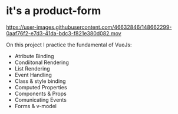 # it's a product-form



https://user-images.githubusercontent.com/46632846/148662299-0aaf76f2-e7d3-41da-bdc3-f821e380d082.mov



On this project I practice the fundamental of VueJs:

- Atribute Binding
- Condiitonal Rendering
- List Rendering
- Event Handling
- Class & style binding
- Computed Properties
- Components & Props
- Comunicating Events
- Forms & v-model
